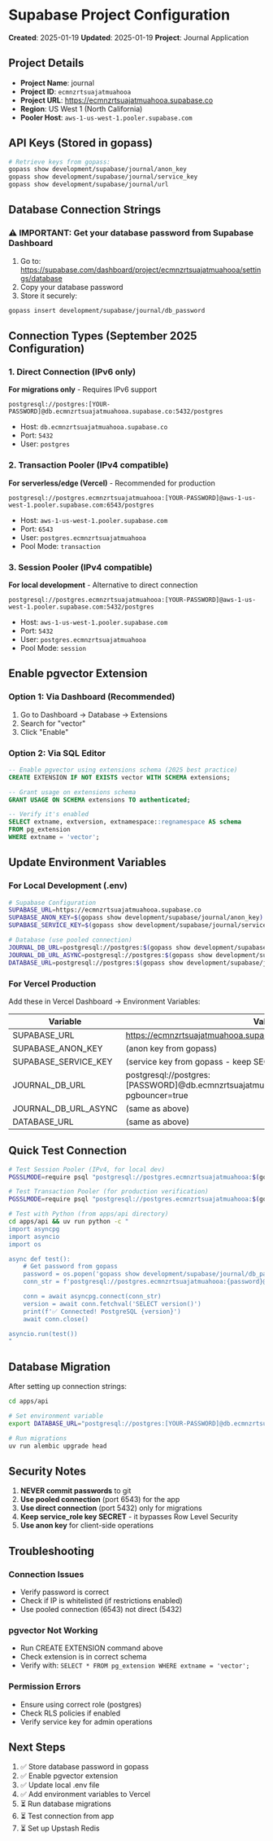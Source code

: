 # Supabase Project Configuration
**Created**: 2025-01-19
**Updated**: 2025-01-19
**Project**: Journal Application

## Project Details
- **Project Name**: journal
- **Project ID**: `ecmnzrtsuajatmuahooa`
- **Project URL**: https://ecmnzrtsuajatmuahooa.supabase.co
- **Region**: US West 1 (North California)
- **Pooler Host**: `aws-1-us-west-1.pooler.supabase.com`

## API Keys (Stored in gopass)
```bash
# Retrieve keys from gopass:
gopass show development/supabase/journal/anon_key
gopass show development/supabase/journal/service_key
gopass show development/supabase/journal/url
```

## Database Connection Strings

### ⚠️ IMPORTANT: Get your database password from Supabase Dashboard
1. Go to: https://supabase.com/dashboard/project/ecmnzrtsuajatmuahooa/settings/database
2. Copy your database password
3. Store it securely:
```bash
gopass insert development/supabase/journal/db_password
```

## Connection Types (September 2025 Configuration)

### 1. Direct Connection (IPv6 only)
**For migrations only** - Requires IPv6 support
```
postgresql://postgres:[YOUR-PASSWORD]@db.ecmnzrtsuajatmuahooa.supabase.co:5432/postgres
```
- Host: `db.ecmnzrtsuajatmuahooa.supabase.co`
- Port: `5432`
- User: `postgres`

### 2. Transaction Pooler (IPv4 compatible)
**For serverless/edge (Vercel)** - Recommended for production
```
postgresql://postgres.ecmnzrtsuajatmuahooa:[YOUR-PASSWORD]@aws-1-us-west-1.pooler.supabase.com:6543/postgres
```
- Host: `aws-1-us-west-1.pooler.supabase.com`
- Port: `6543`
- User: `postgres.ecmnzrtsuajatmuahooa`
- Pool Mode: `transaction`

### 3. Session Pooler (IPv4 compatible)
**For local development** - Alternative to direct connection
```
postgresql://postgres.ecmnzrtsuajatmuahooa:[YOUR-PASSWORD]@aws-1-us-west-1.pooler.supabase.com:5432/postgres
```
- Host: `aws-1-us-west-1.pooler.supabase.com`
- Port: `5432`
- User: `postgres.ecmnzrtsuajatmuahooa`
- Pool Mode: `session`

## Enable pgvector Extension

### Option 1: Via Dashboard (Recommended)
1. Go to Dashboard → Database → Extensions
2. Search for "vector"
3. Click "Enable"

### Option 2: Via SQL Editor
```sql
-- Enable pgvector using extensions schema (2025 best practice)
CREATE EXTENSION IF NOT EXISTS vector WITH SCHEMA extensions;

-- Grant usage on extensions schema
GRANT USAGE ON SCHEMA extensions TO authenticated;

-- Verify it's enabled
SELECT extname, extversion, extnamespace::regnamespace AS schema
FROM pg_extension
WHERE extname = 'vector';
```

## Update Environment Variables

### For Local Development (.env)
```bash
# Supabase Configuration
SUPABASE_URL=https://ecmnzrtsuajatmuahooa.supabase.co
SUPABASE_ANON_KEY=$(gopass show development/supabase/journal/anon_key)
SUPABASE_SERVICE_KEY=$(gopass show development/supabase/journal/service_key)

# Database (use pooled connection)
JOURNAL_DB_URL=postgresql://postgres:$(gopass show development/supabase/journal/db_password)@db.ecmnzrtsuajatmuahooa.supabase.co:6543/postgres?pgbouncer=true
JOURNAL_DB_URL_ASYNC=postgresql://postgres:$(gopass show development/supabase/journal/db_password)@db.ecmnzrtsuajatmuahooa.supabase.co:6543/postgres?pgbouncer=true
DATABASE_URL=postgresql://postgres:$(gopass show development/supabase/journal/db_password)@db.ecmnzrtsuajatmuahooa.supabase.co:6543/postgres?pgbouncer=true
```

### For Vercel Production
Add these in Vercel Dashboard → Environment Variables:

| Variable | Value |
|----------|-------|
| SUPABASE_URL | https://ecmnzrtsuajatmuahooa.supabase.co |
| SUPABASE_ANON_KEY | (anon key from gopass) |
| SUPABASE_SERVICE_KEY | (service key from gopass - keep SECRET!) |
| JOURNAL_DB_URL | postgresql://postgres:[PASSWORD]@db.ecmnzrtsuajatmuahooa.supabase.co:6543/postgres?pgbouncer=true |
| JOURNAL_DB_URL_ASYNC | (same as above) |
| DATABASE_URL | (same as above) |

## Quick Test Connection

```bash
# Test Session Pooler (IPv4, for local dev)
PGSSLMODE=require psql "postgresql://postgres.ecmnzrtsuajatmuahooa:$(gopass show development/supabase/journal/db_password)@aws-1-us-west-1.pooler.supabase.com:5432/postgres" -c "SELECT version();"

# Test Transaction Pooler (for production verification)
PGSSLMODE=require psql "postgresql://postgres.ecmnzrtsuajatmuahooa:$(gopass show development/supabase/journal/db_password)@aws-1-us-west-1.pooler.supabase.com:6543/postgres" -c "SELECT version();"

# Test with Python (from apps/api directory)
cd apps/api && uv run python -c "
import asyncpg
import asyncio
import os

async def test():
    # Get password from gopass
    password = os.popen('gopass show development/supabase/journal/db_password').read().strip()
    conn_str = f'postgresql://postgres.ecmnzrtsuajatmuahooa:{password}@aws-1-us-west-1.pooler.supabase.com:5432/postgres?sslmode=require'

    conn = await asyncpg.connect(conn_str)
    version = await conn.fetchval('SELECT version()')
    print(f'✅ Connected! PostgreSQL {version}')
    await conn.close()

asyncio.run(test())
"
```

## Database Migration

After setting up connection strings:

```bash
cd apps/api

# Set environment variable
export DATABASE_URL="postgresql://postgres:[YOUR-PASSWORD]@db.ecmnzrtsuajatmuahooa.supabase.co:5432/postgres"

# Run migrations
uv run alembic upgrade head
```

## Security Notes

1. **NEVER commit passwords** to git
2. **Use pooled connection** (port 6543) for the app
3. **Use direct connection** (port 5432) only for migrations
4. **Keep service_role key SECRET** - it bypasses Row Level Security
5. **Use anon key** for client-side operations

## Troubleshooting

### Connection Issues
- Verify password is correct
- Check if IP is whitelisted (if restrictions enabled)
- Use pooled connection (6543) not direct (5432)

### pgvector Not Working
- Run CREATE EXTENSION command above
- Check extension is in correct schema
- Verify with: `SELECT * FROM pg_extension WHERE extname = 'vector';`

### Permission Errors
- Ensure using correct role (postgres)
- Check RLS policies if enabled
- Verify service key for admin operations

## Next Steps

1. ✅ Store database password in gopass
2. ✅ Enable pgvector extension
3. ✅ Update local .env file
4. ✅ Add environment variables to Vercel
5. ⏳ Run database migrations
6. ⏳ Test connection from app
7. ⏳ Set up Upstash Redis